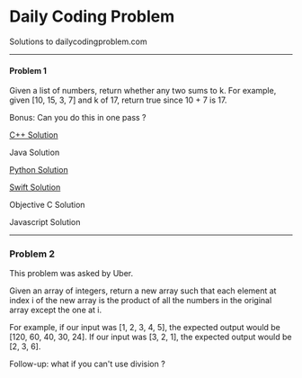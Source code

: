 # Daily Coding Problem

Solutions to dailycodingproblem.com

---------

#### Problem 1

Given a list of numbers, return whether any two sums to k.
For example, given [10, 15, 3, 7] and k of 17, return true since 10 + 7 is 17.

Bonus: Can you do this in one pass ?

[C++ Solution](Solutions/C++/Problem001.cpp)

Java Solution

[Python Solution](Solutions/Python/Problem001.py)

[Swift Solution](Solutions/Swift/Problem001.swift)

Objective C Solution

Javascript Solution

--------

### Problem 2

This problem was asked by Uber.

Given an array of integers, return a new array such that each element at index i of
the new array is the product of all the numbers in the original array except the one
at i.

For example, if our input was [1, 2, 3, 4, 5], the expected output would be [120, 60,
40, 30, 24]. If our input was [3, 2, 1], the expected output would be [2, 3, 6].

Follow-up: what if you can't use division ?
